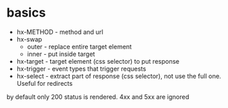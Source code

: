 # basics

* hx-METHOD - method and url
* hx-swap
    * outer - replace entire target element
    * inner - put inside target
* hx-target - target element (css selector) to put response
* hx-trigger - event types that trigger requests
* hx-select - extract part of response (css selector), not use the full one. Useful for redirects


by default only 200 status is rendered. 4xx and 5xx are ignored